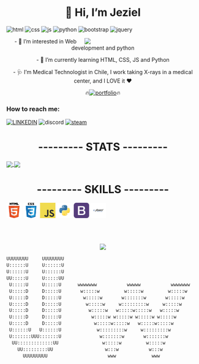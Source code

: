 ### <h1 align="center">👋 Hi, I’m Jeziel</h1>
<!--#### I am a JS full stack web developer-->

<div>
 <!-- Lenguajes de programacion -->
<img src="https://img.shields.io/badge/HTML5-E34F26?style=for-the-badge&logo=html5&logoColor=white" alt="html">
<img src="https://img.shields.io/badge/CSS3-1572B6?style=for-the-badge&logo=css3&logoColor=white" alt="css">
<img src="https://img.shields.io/badge/JavaScript-323330?style=for-the-badge&logo=javascript&logoColor=F7DF1E" alt="js">
<img src="https://img.shields.io/badge/Python-FFD43B?style=for-the-badge&logo=python&logoColor=darkgreen" alt="python">
 
  <!-- Librerias y frameworks -->
<img src="https://img.shields.io/badge/Bootstrap-563D7C?style=for-the-badge&logo=bootstrap&logoColor=white" alt="bootstrap">
<img src="https://img.shields.io/badge/jQuery-0769AD?style=for-the-badge&logo=jquery&logoColor=white" alt="jquery">
 
</div>


<!-- mi foto -->
<p align="center"><img src="https://jezthegreenhusky.github.io/img/yo.png" width="300" style="float:right;"/></p>

 <p align="center"> - 👀 I’m interested in Web development and python </p>
 <p align="center"> - 🌱 I’m currently learning HTML, CSS, JS and Python </p>
 <p align="center"> - 🩺 I’m Medical Technologist in Chile, I work taking X-rays in a medical center, and I LOVE it ❤</p>
 
<!-- portfolio -->
<p align="center">🔥<a href="https://jezthegreenhusky.github.io/" target="_blank"><img aling="center" src="https://img.shields.io/badge/Portfolio-look%20what%20can%20I%20do-%23%23005F0F?style=for-the-badge&logo=appveyor" alt="portfolio"></a>🔥</p>

 
<!-- contacto -->
<h3>How to reach me:</h3>
<div>
<a href="https://www.linkedin.com/in/jeziel-andres-cordova-ibarra-41348222b/"><img src="https://img.shields.io/badge/LinkedIn-0077B5?style=for-the-badge&logo=linkedin&logoColor=white" alt="LINKEDIN"></a> 
<img src="https://img.shields.io/badge/Jez%20Green%20Paws%236609-Discord-7289DA?style=for-the-badge&logo=discord&logoColor=white" alt="discord">
 <a href="https://steamcommunity.com/profiles/76561199041830855"><img src="https://img.shields.io/badge/NaturalKiller-Steam-000000?style=for-the-badge&logo=steam&logoColor=white" alt="steam"></a>
</div>

<!--
LINK DE LOS ICONOS:
https://github.com/alexandresanlim/Badges4-README.md-Profile#how-to-use
https://shields.io/


telegram... para el futuro??
<img src="https://img.shields.io/badge/Telegram-2CA5E0?style=for-the-badge&logo=telegram&logoColor=white" alt="telegram">
https://img.shields.io/badge/Steam-000000?style=for-the-badge&logo=steam&logoColor=white
-->

<!-- estadisticas -->
<h1 align="center">--------- STATS ---------</h1>
 
<div>
<a href="https://github.com/JezTheGreenHusky/github-readme-stats">
  <img width=420px align="center" src="https://github-readme-stats.vercel.app/api?username=JezTheGreenHusky&show_icons=true&show_icons=true&theme=merko" />
</a>

<a href="https://github.com/JezTheGreenHusky/github-readme-stats">
  <img width=420px align="center" src="https://github-readme-streak-stats.herokuapp.com/?user=JezTheGreenHusky&theme=merko" />
</a>
</div>

<!-- lenguajes y tecnologias -->
<h1 align="center">--------- SKILLS ---------</h1>
<div>
<img height='40' src="https://raw.githubusercontent.com/github/explore/80688e429a7d4ef2fca1e82350fe8e3517d3494d/topics/html/html.png">
<img height='40' src="https://raw.githubusercontent.com/github/explore/80688e429a7d4ef2fca1e82350fe8e3517d3494d/topics/css/css.png">
<img height='40' src="https://raw.githubusercontent.com/github/explore/80688e429a7d4ef2fca1e82350fe8e3517d3494d/topics/javascript/javascript.png">
<img height='40' src="https://raw.githubusercontent.com/github/explore/80688e429a7d4ef2fca1e82350fe8e3517d3494d/topics/python/python.png">
<img height='40' src="https://raw.githubusercontent.com/github/explore/80688e429a7d4ef2fca1e82350fe8e3517d3494d/topics/bootstrap/bootstrap.png">
<img height='40' src="https://raw.githubusercontent.com/github/explore/80688e429a7d4ef2fca1e82350fe8e3517d3494d/topics/jquery/jquery.png">
 
</div>

<p><br><br></p>

<p align="center"><a href="https://github.com/JezTheGreenHusky/github-readme-stats">
  <img align="center" src="https://github-readme-stats.vercel.app/api/top-langs/?username=JezTheGreenHusky&title_color=abd200&text_color=68b587&bg_color=0a0f0b" />
</a></p>


<!---
PARA CENTRAR:
<p align="center"></p>


--->

```py
UUUUUUUU     UUUUUUUU                                                   UUUUUUUU     UUUUUUUU
U::::::U     U::::::U                                                   U::::::U     U::::::U
U::::::U     U::::::U                                                   U::::::U     U::::::U
UU:::::U     U:::::UU                                                   UU:::::U     U:::::UU
 U:::::U     U:::::U      wwwwwww           wwwww           wwwwwww      U:::::U     U:::::U 
 U:::::D     D:::::U       w:::::w         w:::::w         w:::::w       U:::::D     D:::::U 
 U:::::D     D:::::U        w:::::w       w:::::::w       w:::::w        U:::::D     D:::::U 
 U:::::D     D:::::U         w:::::w     w:::::::::w     w:::::w         U:::::D     D:::::U 
 U:::::D     D:::::U          w:::::w   w:::::w:::::w   w:::::w          U:::::D     D:::::U 
 U:::::D     D:::::U           w:::::w w:::::w w:::::w w:::::w           U:::::D     D:::::U 
 U:::::D     D:::::U            w:::::w:::::w   w:::::w:::::w            U:::::D     D:::::U 
 U::::::U   U::::::U             w:::::::::w     w:::::::::w             U::::::U   U::::::U 
 U:::::::UUU:::::::U              w:::::::w       w:::::::w              U:::::::UUU:::::::U 
  UU:::::::::::::UU                w:::::w         w:::::w                UU:::::::::::::UU  
    UU:::::::::UU                   w:::w           w:::w                   UU:::::::::UU    
      UUUUUUUUU                      www             www                      UUUUUUUUU    
```


